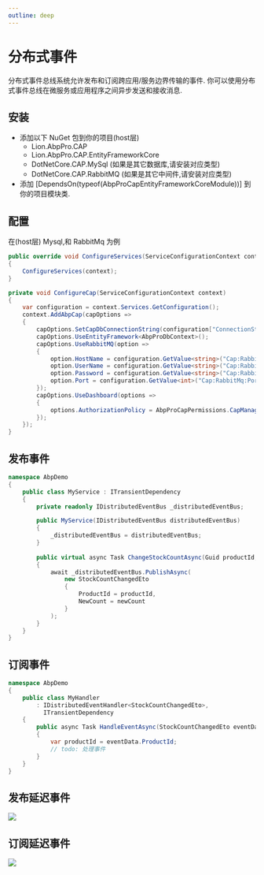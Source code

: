 ```yaml
---
outline: deep
---
```


# 分布式事件

分布式事件总线系统允许发布和订阅跨应用/服务边界传输的事件. 你可以使用分布式事件总线在微服务或应用程序之间异步发送和接收消息.

## 安装

- 添加以下 NuGet 包到你的项目(host层)
  - Lion.AbpPro.CAP
  - Lion.AbpPro.CAP.EntityFrameworkCore
  - DotNetCore.CAP.MySql (如果是其它数据库,请安装对应类型)
  - DotNetCore.CAP.RabbitMQ (如果是其它中间件,请安装对应类型)
- 添加 [DependsOn(typeof(AbpProCapEntityFrameworkCoreModule))] 到你的项目模块类.

## 配置
在(host层)
Mysql,和 RabbitMq 为例

```csharp
public override void ConfigureServices(ServiceConfigurationContext context)
{
    ConfigureServices(context);
}

private void ConfigureCap(ServiceConfigurationContext context)
{
    var configuration = context.Services.GetConfiguration();
    context.AddAbpCap(capOptions =>
    {
        capOptions.SetCapDbConnectionString(configuration["ConnectionStrings:Default"]);
        capOptions.UseEntityFramework<AbpProDbContext>();
        capOptions.UseRabbitMQ(option =>
        {
            option.HostName = configuration.GetValue<string>("Cap:RabbitMq:HostName");
            option.UserName = configuration.GetValue<string>("Cap:RabbitMq:UserName");
            option.Password = configuration.GetValue<string>("Cap:RabbitMq:Password");
            option.Port = configuration.GetValue<int>("Cap:RabbitMq:Port");
        });
        capOptions.UseDashboard(options =>
        {
            options.AuthorizationPolicy = AbpProCapPermissions.CapManagement.Cap;
        });
    });
}
```

## 发布事件
```csharp
namespace AbpDemo
{
    public class MyService : ITransientDependency
    {
        private readonly IDistributedEventBus _distributedEventBus;

        public MyService(IDistributedEventBus distributedEventBus)
        {
            _distributedEventBus = distributedEventBus;
        }
        
        public virtual async Task ChangeStockCountAsync(Guid productId, int newCount)
        {
            await _distributedEventBus.PublishAsync(
                new StockCountChangedEto
                {
                    ProductId = productId,
                    NewCount = newCount
                }
            );
        }
    }
}

```

## 订阅事件
```csharp
namespace AbpDemo
{
    public class MyHandler
        : IDistributedEventHandler<StockCountChangedEto>,
          ITransientDependency
    {
        public async Task HandleEventAsync(StockCountChangedEto eventData)
        {
            var productId = eventData.ProductId;
            // todo: 处理事件
        }
    }
}
```

## 发布延迟事件
![](https://lion-foods.oss-cn-beijing.aliyuncs.com/vben5/cap-delay.png)

## 订阅延迟事件
![](https://lion-foods.oss-cn-beijing.aliyuncs.com/vben5/cap-delay-1.png)